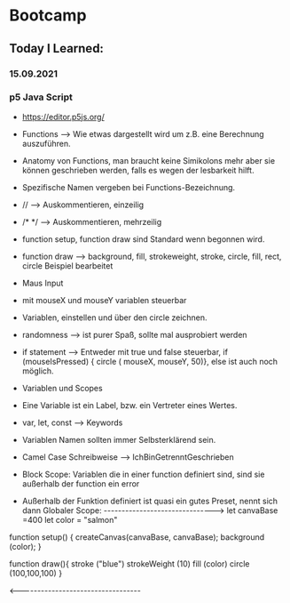# Bootcamp
## Today I Learned:
### 15.09.2021

### p5 Java Script

- https://editor.p5js.org/
- Functions --> Wie etwas dargestellt wird um z.B. eine Berechnung auszuführen.
- Anatomy von Functions, man braucht keine Simikolons mehr aber sie können geschrieben werden, falls es wegen der lesbarkeit hilft.
- Spezifische Namen vergeben bei Functions-Bezeichnung.
- // --> Auskommentieren, einzeilig
- /* */ --> Auskommentieren, mehrzeilig
- function setup, function draw sind Standard wenn begonnen wird.
- function draw --> background, fill, strokeweight, stroke, circle, fill, rect, circle Beispiel bearbeitet

- Maus Input
- mit mouseX und mouseY variablen steuerbar
- Variablen, einstellen und über den circle zeichnen.
- randomness --> ist purer Spaß, sollte mal ausprobiert werden
- if statement --> Entweder mit true und false steuerbar, if (mouseIsPressed) { circle ( mouseX, mouseY, 50)}, else ist auch noch möglich.

- Variablen und Scopes
- Eine Variable ist ein Label, bzw. ein Vertreter eines Wertes.
- var, let, const --> Keywords
- Variablen Namen sollten immer Selbsterklärend sein.
- Camel Case Schreibweise --> IchBinGetrenntGeschrieben
- Block Scope: Variablen die in einer function definiert sind, sind sie außerhalb der function ein error
- Außerhalb der Funktion definiert ist quasi ein gutes Preset, nennt sich dann Globaler Scope:
------------------------------->
let canvaBase =400
let color = "salmon"


function setup() {
  createCanvas(canvaBase, canvaBase);
  background (color);
}

function draw(){
  stroke ("blue")
  strokeWeight (10)
  fill (color)
  circle (100,100,100)
}

<----------------------------------

